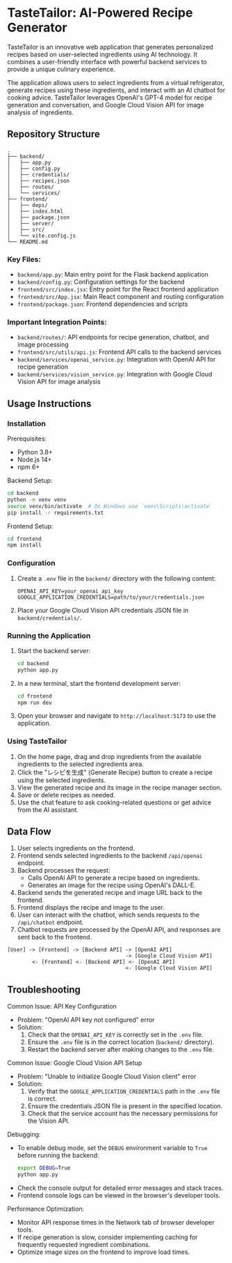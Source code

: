 # TasteTailor: AI-Powered Recipe Generator

TasteTailor is an innovative web application that generates personalized recipes based on user-selected ingredients using AI technology. It combines a user-friendly interface with powerful backend services to provide a unique culinary experience.

The application allows users to select ingredients from a virtual refrigerator, generate recipes using these ingredients, and interact with an AI chatbot for cooking advice. TasteTailor leverages OpenAI's GPT-4 model for recipe generation and conversation, and Google Cloud Vision API for image analysis of ingredients.

## Repository Structure

```
.
├── backend/
│   ├── app.py
│   ├── config.py
│   ├── credentials/
│   ├── recipes.json
│   ├── routes/
│   └── services/
├── frontend/
│   ├── deps/
│   ├── index.html
│   ├── package.json
│   ├── server/
│   ├── src/
│   └── vite.config.js
└── README.md
```

### Key Files:
- `backend/app.py`: Main entry point for the Flask backend application
- `backend/config.py`: Configuration settings for the backend
- `frontend/src/index.jsx`: Entry point for the React frontend application
- `frontend/src/App.jsx`: Main React component and routing configuration
- `frontend/package.json`: Frontend dependencies and scripts

### Important Integration Points:
- `backend/routes/`: API endpoints for recipe generation, chatbot, and image processing
- `frontend/src/utils/api.js`: Frontend API calls to the backend services
- `backend/services/openai_service.py`: Integration with OpenAI API for recipe generation
- `backend/services/vision_service.py`: Integration with Google Cloud Vision API for image analysis

## Usage Instructions

### Installation

Prerequisites:
- Python 3.8+
- Node.js 14+
- npm 6+

Backend Setup:
```bash
cd backend
python -m venv venv
source venv/bin/activate  # On Windows use `venv\Scripts\activate`
pip install -r requirements.txt
```

Frontend Setup:
```bash
cd frontend
npm install
```

### Configuration

1. Create a `.env` file in the `backend/` directory with the following content:
   ```
   OPENAI_API_KEY=your_openai_api_key
   GOOGLE_APPLICATION_CREDENTIALS=path/to/your/credentials.json
   ```

2. Place your Google Cloud Vision API credentials JSON file in `backend/credentials/`.

### Running the Application

1. Start the backend server:
   ```bash
   cd backend
   python app.py
   ```

2. In a new terminal, start the frontend development server:
   ```bash
   cd frontend
   npm run dev
   ```

3. Open your browser and navigate to `http://localhost:5173` to use the application.

### Using TasteTailor

1. On the home page, drag and drop ingredients from the available ingredients to the selected ingredients area.
2. Click the "レシピを生成" (Generate Recipe) button to create a recipe using the selected ingredients.
3. View the generated recipe and its image in the recipe manager section.
4. Save or delete recipes as needed.
5. Use the chat feature to ask cooking-related questions or get advice from the AI assistant.

## Data Flow

1. User selects ingredients on the frontend.
2. Frontend sends selected ingredients to the backend `/api/openai` endpoint.
3. Backend processes the request:
   - Calls OpenAI API to generate a recipe based on ingredients.
   - Generates an image for the recipe using OpenAI's DALL-E.
4. Backend sends the generated recipe and image URL back to the frontend.
5. Frontend displays the recipe and image to the user.
6. User can interact with the chatbot, which sends requests to the `/api/chatbot` endpoint.
7. Chatbot requests are processed by the OpenAI API, and responses are sent back to the frontend.

```
[User] -> [Frontend] -> [Backend API] -> [OpenAI API]
                                      -> [Google Cloud Vision API]
        <- [Frontend] <- [Backend API] <- [OpenAI API]
                                      <- [Google Cloud Vision API]
```

## Troubleshooting

Common Issue: API Key Configuration
- Problem: "OpenAI API key not configured" error
- Solution: 
  1. Check that the `OPENAI_API_KEY` is correctly set in the `.env` file.
  2. Ensure the `.env` file is in the correct location (`backend/` directory).
  3. Restart the backend server after making changes to the `.env` file.

Common Issue: Google Cloud Vision API Setup
- Problem: "Unable to initialize Google Cloud Vision client" error
- Solution:
  1. Verify that the `GOOGLE_APPLICATION_CREDENTIALS` path in the `.env` file is correct.
  2. Ensure the credentials JSON file is present in the specified location.
  3. Check that the service account has the necessary permissions for the Vision API.

Debugging:
- To enable debug mode, set the `DEBUG` environment variable to `True` before running the backend:
  ```bash
  export DEBUG=True
  python app.py
  ```
- Check the console output for detailed error messages and stack traces.
- Frontend console logs can be viewed in the browser's developer tools.

Performance Optimization:
- Monitor API response times in the Network tab of browser developer tools.
- If recipe generation is slow, consider implementing caching for frequently requested ingredient combinations.
- Optimize image sizes on the frontend to improve load times.